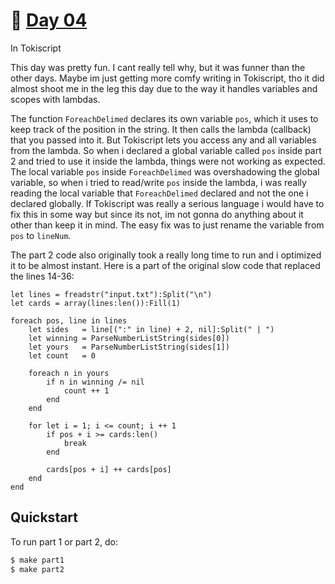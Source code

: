# 🎄 [Day 04](https://adventofcode.com/2023/day/4)
In Tokiscript

This day was pretty fun. I cant really tell why, but it was funner than the other days. Maybe im just
getting more comfy writing in Tokiscript, tho it did almost shoot me in the leg this day due to the
way it handles variables and scopes with lambdas.

The function `ForeachDelimed` declares its own variable `pos`, which it uses to keep track of the
position in the string. It then calls the lambda (callback) that you passed into it. But Tokiscript
lets you access any and all variables from the lambda. So when i declared a global variable called
`pos` inside part 2 and tried to use it inside the lambda, things were not working as expected. The
local variable `pos` inside `ForeachDelimed` was overshadowing the global variable, so when i tried
to read/write `pos` inside the lambda, i was really reading the local variable that `ForeachDelimed`
declared and not the one i declared globally. If Tokiscript was really a serious language i would
have to fix this in some way but since its not, im not gonna do anything about it other than keep it
in mind. The easy fix was to just rename the variable from `pos` to `lineNum`.

The part 2 code also originally took a really long time to run and i optimized it to be almost instant.
Here is a part of the original slow code that replaced the lines 14-36:
```
let lines = freadstr("input.txt"):Split("\n")
let cards = array(lines:len()):Fill(1)

foreach pos, line in lines
    let sides   = line[(":" in line) + 2, nil]:Split(" | ")
    let winning = ParseNumberListString(sides[0])
    let yours   = ParseNumberListString(sides[1])
    let count   = 0

    foreach n in yours
        if n in winning /= nil
            count ++ 1
        end
    end

    for let i = 1; i <= count; i ++ 1
        if pos + i >= cards:len()
            break
        end

        cards[pos + i] ++ cards[pos]
    end
end
```

## Quickstart
To run part 1 or part 2, do:
```sh
$ make part1
$ make part2
```
